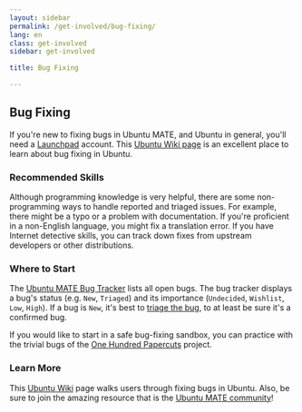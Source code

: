 ```yaml
---
layout: sidebar
permalink: /get-involved/bug-fixing/
lang: en
class: get-involved
sidebar: get-involved

title: Bug Fixing

---
```


## Bug Fixing

If you're new to fixing bugs in Ubuntu MATE, and Ubuntu in general, you'll need
a [Launchpad](https://bugs.launchpad.net/+login) account. This
[Ubuntu Wiki page](https://wiki.ubuntu.com/HelpingWithBugs) is an excellent
place to learn about bug fixing in Ubuntu.

### Recommended Skills

Although programming knowledge is very helpful, there are some
non-programming ways to handle reported and triaged issues. For example,
there might be a typo or a problem with documentation. If you're proficient
in a non-English language, you might fix a translation error. If you have
Internet detective skills, you can track down fixes from upstream developers
or other distributions.

### Where to Start

The [Ubuntu MATE Bug Tracker](https://bugs.launchpad.net/ubuntu-mate) lists all
open bugs. The bug tracker displays a bug's status (e.g. `New`, `Triaged`) and
its importance (`Undecided`, `Wishlist`, `Low`, `High`). If a bug is `New`, it's
best to [triage the bug](/get-involved/bug-triage/), to at least be sure it's a
confirmed bug.

If you would like to start in a safe bug-fixing sandbox, you can practice with
the trivial bugs of the [One Hundred Papercuts](https://launchpad.net/hundredpapercuts)
project.

### Learn More

This [Ubuntu Wiki](https://wiki.ubuntu.com/Bugs/HowToFix) page walks users
through fixing bugs in Ubuntu. Also, be sure to join the amazing resource
that is the [Ubuntu MATE community](https://ubuntu-mate.community/c/support/10)!
